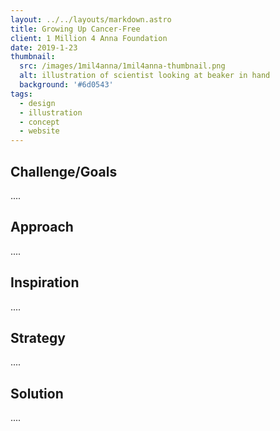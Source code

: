 ```yaml
---
layout: ../../layouts/markdown.astro
title: Growing Up Cancer-Free
client: 1 Million 4 Anna Foundation
date: 2019-1-23
thumbnail: 
  src: /images/1mil4anna/1mil4anna-thumbnail.png
  alt: illustration of scientist looking at beaker in hand
  background: '#6d0543'
tags:
  - design
  - illustration
  - concept
  - website
---
```


## Challenge/Goals

.... 

## Approach

....

## Inspiration 

....

## Strategy 

....

## Solution

.... 

